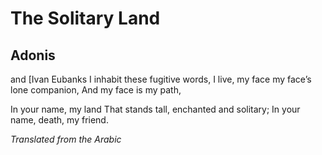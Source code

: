 # The Solitary Land
## Adonis
 and [Ivan
Eubanks
I inhabit these fugitive words,
I live, my face my face’s lone companion,
And my face is my path,

In your name, my land
That stands tall, enchanted and solitary;
In your name, death, my friend.

_Translated from the Arabic_